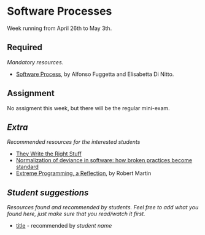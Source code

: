 # Software Processes

Week running from April 26th to May 3th.

## Required
*Mandatory resources.*

* [Software Process](http://www.alfonsofuggetta.org/wordpress/wp-content/uploads/2014/06/ICSE-2014-2014-Fuggetta.pdf), by Alfonso Fuggetta and Elisabetta Di Nitto.

## Assignment

No assigment this week, but there will be the regular mini-exam.

## *Extra*
*Recommended resources for the interested students*

* [They Write the Right Stuff](http://www.fastcompany.com/28121/they-write-right-stuff)
* [Normalization of deviance in software: how broken practices become standard](http://danluu.com/wat/)
* [Extreme Programming, a Reflection](http://blog.8thlight.com/uncle-bob/2013/12/10/Thankyou-Kent.html), by Robert Martin

## *Student suggestions*
*Resources found and recommended by students. Feel free to add what you found here, just make sure that you read/watch it first.*

* [title](https://www.google.com) - recommended by *student name*
